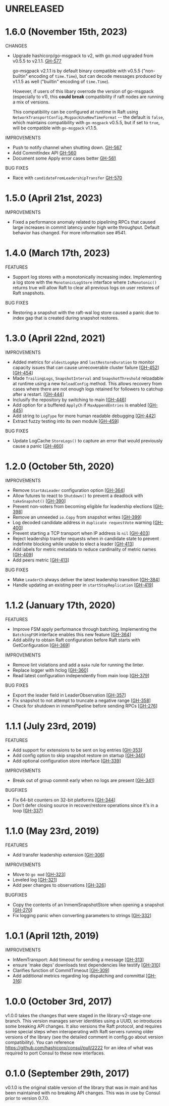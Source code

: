 # UNRELEASED

# 1.6.0 (November 15th, 2023)

CHANGES

* Upgrade hashicorp/go-msgpack to v2, with go.mod upgraded from v0.5.5 to v2.1.1. [GH-577](https://github.com/hashicorp/raft/pull/577)

  go-msgpack v2.1.1 is by default binary compatible with v0.5.5 ("non-builtin" encoding of `time.Time`), but can decode messages produced by v1.1.5 as well ("builtin" encoding of `time.Time`).

  However, if users of this libary overrode the version of go-msgpack (especially to v1), this **could break** compatibility if raft nodes are running a mix of versions.

  This compatibility can be configured at runtime in Raft using `NetworkTransportConfig.MsgpackUseNewTimeFormat` -- the default is `false`, which maintains compatibility with `go-msgpack` v0.5.5, but if set to `true`, will be compatible with `go-msgpack` v1.1.5.

IMPROVEMENTS

* Push to notify channel when shutting down. [GH-567](https://github.com/hashicorp/raft/pull/567)
* Add CommitIndex API [GH-560](https://github.com/hashicorp/raft/pull/560)
* Document some Apply error cases better [GH-561](https://github.com/hashicorp/raft/pull/561)

BUG FIXES

* Race with `candidateFromLeadershipTransfer` [GH-570](https://github.com/hashicorp/raft/pull/570)


# 1.5.0 (April 21st, 2023)

IMPROVEMENTS
* Fixed a performance anomaly related to pipelining RPCs that caused large increases in commit latency under high write throughput. Default behavior has changed. For more information see #541.

# 1.4.0 (March 17th, 2023)

FEATURES
* Support log stores with a monotonically increasing index.  Implementing a log store with the `MonotonicLogStore` interface where `IsMonotonic()` returns true will allow Raft to clear all previous logs on user restores of Raft snapshots.

BUG FIXES
* Restoring a snapshot with the raft-wal log store caused a panic due to index gap that is created during snapshot restores.

# 1.3.0 (April 22nd, 2021)

IMPROVEMENTS

* Added metrics for `oldestLogAge` and `lastRestoreDuration` to monitor capacity issues that can cause unrecoverable cluster failure  [[GH-452](https://github.com/hashicorp/raft/pull/452)][[GH-454](https://github.com/hashicorp/raft/pull/454/files)]
* Made `TrailingLogs`, `SnapshotInterval` and `SnapshotThreshold` reloadable at runtime using a new `ReloadConfig` method. This allows recovery from cases where there are not enough logs retained for followers to catchup after a restart. [[GH-444](https://github.com/hashicorp/raft/pull/444)]
* Inclusify the repository by switching to main [[GH-446](https://github.com/hashicorp/raft/pull/446)]
* Add option for a buffered `ApplyCh` if `MaxAppendEntries` is enabled [[GH-445](https://github.com/hashicorp/raft/pull/445)]
* Add string to `LogType` for more human readable debugging [[GH-442](https://github.com/hashicorp/raft/pull/442)]
* Extract fuzzy testing into its own module [[GH-459](https://github.com/hashicorp/raft/pull/459)]

BUG FIXES
* Update LogCache `StoreLogs()` to capture an error that would previously cause a panic [[GH-460](https://github.com/hashicorp/raft/pull/460)]

# 1.2.0 (October 5th, 2020)

IMPROVEMENTS

* Remove `StartAsLeader` configuration option [[GH-364](https://github.com/hashicorp/raft/pull/386)]
* Allow futures to react to `Shutdown()` to prevent a deadlock with `takeSnapshot()` [[GH-390](https://github.com/hashicorp/raft/pull/390)]
* Prevent non-voters from becoming eligible for leadership elections [[GH-398](https://github.com/hashicorp/raft/pull/398)]
* Remove an unneeded `io.Copy` from snapshot writes [[GH-399](https://github.com/hashicorp/raft/pull/399)]
* Log decoded candidate address in `duplicate requestVote` warning [[GH-400](https://github.com/hashicorp/raft/pull/400)]
* Prevent starting a TCP transport when IP address is `nil` [[GH-403](https://github.com/hashicorp/raft/pull/403)]
* Reject leadership transfer requests when in candidate state to prevent indefinite blocking while unable to elect a leader [[GH-413](https://github.com/hashicorp/raft/pull/413)]
* Add labels for metric metadata to reduce cardinality of metric names [[GH-409](https://github.com/hashicorp/raft/pull/409)]
* Add peers metric [[GH-413](https://github.com/hashicorp/raft/pull/431)]

BUG FIXES

* Make `LeaderCh` always deliver the latest leadership transition [[GH-384](https://github.com/hashicorp/raft/pull/384)]
* Handle updating an existing peer in `startStopReplication` [[GH-419](https://github.com/hashicorp/raft/pull/419)]

# 1.1.2 (January 17th, 2020)

FEATURES

* Improve FSM apply performance through batching. Implementing the `BatchingFSM` interface enables this new feature [[GH-364](https://github.com/hashicorp/raft/pull/364)]
* Add ability to obtain Raft configuration before Raft starts with GetConfiguration [[GH-369](https://github.com/hashicorp/raft/pull/369)]

IMPROVEMENTS

* Remove lint violations and add a `make` rule for running the linter.
* Replace logger with hclog [[GH-360](https://github.com/hashicorp/raft/pull/360)]
* Read latest configuration independently from main loop [[GH-379](https://github.com/hashicorp/raft/pull/379)]

BUG FIXES

* Export the leader field in LeaderObservation [[GH-357](https://github.com/hashicorp/raft/pull/357)]
* Fix snapshot to not attempt to truncate a negative range [[GH-358](https://github.com/hashicorp/raft/pull/358)]
* Check for shutdown in inmemPipeline before sending RPCs [[GH-276](https://github.com/hashicorp/raft/pull/276)]

# 1.1.1 (July 23rd, 2019)

FEATURES

* Add support for extensions to be sent on log entries [[GH-353](https://github.com/hashicorp/raft/pull/353)]
* Add config option to skip snapshot restore on startup [[GH-340](https://github.com/hashicorp/raft/pull/340)]
* Add optional configuration store interface [[GH-339](https://github.com/hashicorp/raft/pull/339)]

IMPROVEMENTS

* Break out of group commit early when no logs are present [[GH-341](https://github.com/hashicorp/raft/pull/341)]

BUGFIXES

* Fix 64-bit counters on 32-bit platforms [[GH-344](https://github.com/hashicorp/raft/pull/344)]
* Don't defer closing source in recover/restore operations since it's in a loop [[GH-337](https://github.com/hashicorp/raft/pull/337)]

# 1.1.0 (May 23rd, 2019)

FEATURES

* Add transfer leadership extension [[GH-306](https://github.com/hashicorp/raft/pull/306)]

IMPROVEMENTS

* Move to `go mod` [[GH-323](https://github.com/hashicorp/consul/pull/323)]
* Leveled log [[GH-321](https://github.com/hashicorp/consul/pull/321)]
* Add peer changes to observations [[GH-326](https://github.com/hashicorp/consul/pull/326)]

BUGFIXES

* Copy the contents of an InmemSnapshotStore when opening a snapshot [[GH-270](https://github.com/hashicorp/consul/pull/270)]
* Fix logging panic when converting parameters to strings [[GH-332](https://github.com/hashicorp/consul/pull/332)]

# 1.0.1 (April 12th, 2019)

IMPROVEMENTS

* InMemTransport: Add timeout for sending a message [[GH-313](https://github.com/hashicorp/raft/pull/313)]
* ensure 'make deps' downloads test dependencies like testify [[GH-310](https://github.com/hashicorp/raft/pull/310)]
* Clarifies function of CommitTimeout [[GH-309](https://github.com/hashicorp/raft/pull/309)]
* Add additional metrics regarding log dispatching and committal [[GH-316](https://github.com/hashicorp/raft/pull/316)]

# 1.0.0 (October 3rd, 2017)

v1.0.0 takes the changes that were staged in the library-v2-stage-one branch. This version manages server identities using a UUID, so introduces some breaking API changes. It also versions the Raft protocol, and requires some special steps when interoperating with Raft servers running older versions of the library (see the detailed comment in config.go about version compatibility). You can reference https://github.com/hashicorp/consul/pull/2222 for an idea of what was required to port Consul to these new interfaces.

# 0.1.0 (September 29th, 2017)

v0.1.0 is the original stable version of the library that was in main and has been maintained with no breaking API changes. This was in use by Consul prior to version 0.7.0.
